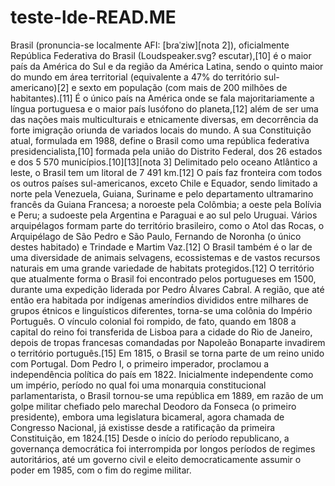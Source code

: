# teste-lde-READ.ME
Brasil (pronuncia-se localmente AFI: [bɾaˈziw][nota 2]), oficialmente República Federativa do Brasil (Loudspeaker.svg? escutar),[10] é o maior país da América do Sul e da região da América Latina, sendo o quinto maior do mundo em área territorial (equivalente a 47% do território sul-americano)[2] e sexto em população (com mais de 200 milhões de habitantes).[11] É o único país na América onde se fala majoritariamente a língua portuguesa e o maior país lusófono do planeta,[12] além de ser uma das nações mais multiculturais e etnicamente diversas, em decorrência da forte imigração oriunda de variados locais do mundo. A sua Constituição atual, formulada em 1988, define o Brasil como uma república federativa presidencialista,[10] formada pela união do Distrito Federal, dos 26 estados e dos 5 570 municípios.[10][13][nota 3]  Delimitado pelo oceano Atlântico a leste, o Brasil tem um litoral de 7 491 km.[12] O país faz fronteira com todos os outros países sul-americanos, exceto Chile e Equador, sendo limitado a norte pela Venezuela, Guiana, Suriname e pelo departamento ultramarino francês da Guiana Francesa; a noroeste pela Colômbia; a oeste pela Bolívia e Peru; a sudoeste pela Argentina e Paraguai e ao sul pelo Uruguai. Vários arquipélagos formam parte do território brasileiro, como o Atol das Rocas, o Arquipélago de São Pedro e São Paulo, Fernando de Noronha (o único destes habitado) e Trindade e Martim Vaz.[12] O Brasil também é o lar de uma diversidade de animais selvagens, ecossistemas e de vastos recursos naturais em uma grande variedade de habitats protegidos.[12]  O território que atualmente forma o Brasil foi encontrado pelos portugueses em 1500, durante uma expedição liderada por Pedro Álvares Cabral. A região, que até então era habitada por indígenas ameríndios divididos entre milhares de grupos étnicos e linguísticos diferentes, torna-se uma colônia do Império Português. O vínculo colonial foi rompido, de fato, quando em 1808 a capital do reino foi transferida de Lisboa para a cidade do Rio de Janeiro, depois de tropas francesas comandadas por Napoleão Bonaparte invadirem o território português.[15] Em 1815, o Brasil se torna parte de um reino unido com Portugal. Dom Pedro I, o primeiro imperador, proclamou a independência política do país em 1822. Inicialmente independente como um império, período no qual foi uma monarquia constitucional parlamentarista, o Brasil tornou-se uma república em 1889, em razão de um golpe militar chefiado pelo marechal Deodoro da Fonseca (o primeiro presidente), embora uma legislatura bicameral, agora chamada de Congresso Nacional, já existisse desde a ratificação da primeira Constituição, em 1824.[15] Desde o início do período republicano, a governança democrática foi interrompida por longos períodos de regimes autoritários, até um governo civil e eleito democraticamente assumir o poder em 1985, com o fim do regime militar.
